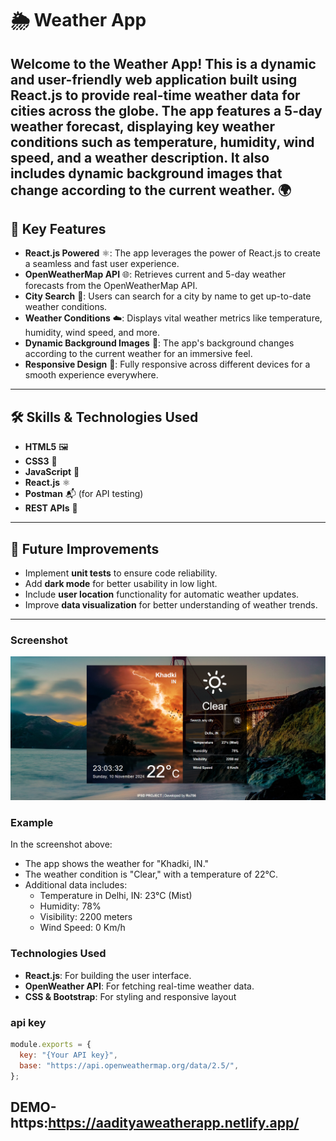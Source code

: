 # 🌦️ Weather App

## Welcome to the **Weather App**! This is a dynamic and user-friendly web application built using **React.js** to provide real-time weather data for cities across the globe. The app features a 5-day weather forecast, displaying key weather conditions such as temperature, humidity, wind speed, and a weather description. It also includes dynamic background images that change according to the current weather. 🌍

## 🌟 Key Features

- **React.js Powered** ⚛️: The app leverages the power of React.js to create a seamless and fast user experience.
- **OpenWeatherMap API** 🌐: Retrieves current and 5-day weather forecasts from the OpenWeatherMap API.
- **City Search** 🔎: Users can search for a city by name to get up-to-date weather conditions.
- **Weather Conditions** ☁️: Displays vital weather metrics like temperature, humidity, wind speed, and more.
- **Dynamic Background Images** 🌄: The app's background changes according to the current weather for an immersive feel.
- **Responsive Design** 📱: Fully responsive across different devices for a smooth experience everywhere.

---

## 🛠️ Skills & Technologies Used

- **HTML5** 🖼️
- **CSS3** 🎨
- **JavaScript** 📝
- **React.js** ⚛️
- **Postman** 📬 (for API testing)
- **REST APIs** 🔌

---

## 🚀 Future Improvements

- Implement **unit tests** to ensure code reliability.
- Add **dark mode** for better usability in low light.
- Include **user location** functionality for automatic weather updates.
- Improve **data visualization** for better understanding of weather trends.

---


### Screenshot
![WeatherApp Screenshot](./Screenshot.png)

### Example
In the screenshot above:
- The app shows the weather for "Khadki, IN."
- The weather condition is "Clear," with a temperature of 22°C.
- Additional data includes:
  - Temperature in Delhi, IN: 23°C (Mist)
  - Humidity: 78%
  - Visibility: 2200 meters
  - Wind Speed: 0 Km/h

### Technologies Used
- **React.js**: For building the user interface.
- **OpenWeather API**: For fetching real-time weather data.
- **CSS & Bootstrap**: For styling and responsive layout

### api key
```js
module.exports = {
  key: "{Your API key}",
  base: "https://api.openweathermap.org/data/2.5/",
};
```

## DEMO-https:https://aadityaweatherapp.netlify.app/

